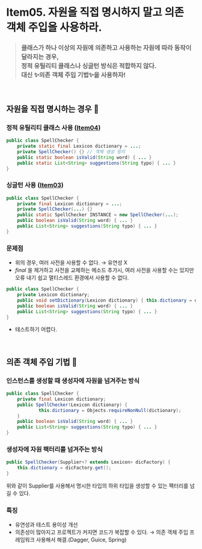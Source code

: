 # Item05. 자원을 직접 명시하지 말고 의존 객체 주입을 사용하라.

> ### 클래스가 하나 이상의 자원에 의존하고 사용하는 자원에 따라 동작이 달라지는 경우, <br> 정적 유틸리티 클래스나 싱글턴 방식은 적합하지 않다. <br> 대신 ✨의존 객체 주입 기법✨을 사용하자!
<br>

## 자원을 직접 명시하는 경우 🤔

### 정적 유틸리티 클래스 사용 ([Item04](https://github.com/coukieStudy/Effective-Java/blob/master/item%204/origin.md))

```java
public class SpellChecker {
	private static final Lexicon dictionary = ...;
	private SpellChecker() {} // 객체 생성 방지
	public static boolean isValid(String word) { ... }
	public static List<String> suggestions(String typo) { ... }
}
```

### 싱글턴 사용 ([Item03](https://github.com/coukieStudy/Effective-Java/blob/master/item%203/origin.md))

```java
public class SpellChecker {
	private final Lexicon dictionary = ...;
	private SpellChecker(...) {}
	public static SpellChecker INSTANCE = new SpellChecker(...);
	public boolean isValid(String word) { ... }
	public List<String> suggestions(String typo) { ... }
}
```

### 문제점

- 위의 경우, 여러 사전을 사용할 수 없다. → 유연성 X
- *final* 을 제거하고 사전을 교체하는 메소드 추가시, 여러 사전을 사용할 수는 있지만 오류 내기 쉽고 멀티스레드 환경에서 사용할 수 없다.

>
```java
public class SpellChecker {
	private Lexicon dictionary;
	public void setDictionary(Lexicon dictionary) { this.dictionary = dictionary; }
	public boolean isValid(String word) { ... }
	public List<String> suggestions(String typo) { ... }
}
```
- 테스트하기 어렵다.

<br>

## 의존 객체 주입 기법 🤗

### 인스턴스를 생성할 때 생성자에 자원을 넘겨주는 방식

```java
public class SpellChecker {
	private final Lexicon dictionary;
	public SpellChecker(Lexicon dictionary) {
			this.dictionary = Objects.requireNonNull(dictionary);
	}
	public boolean isValid(String word) { ... }
	public List<String> suggestions(String typo) { ... }
}
```

### 생성자에 자원 팩터리를 넘겨주는 방식

```java
public SpellChecker(Supplier<? extends Lexicon> dicFactory) {
	this.dictionary = dicFactory.get(); 
}
```

위와 같이 Supplier를 사용해서 명시한 타입의 하위 타입을 생성할 수 있는 팩터리를 넘길 수 있다.

### 특징

- 유연성과 테스트 용이성 개선
- 의존성이 많아지고 프로젝트가 커지면 코드가 복잡할 수 있다. → 의존 객체 주입 프레임워크 사용해서 해결.(Dagger, Guice, Spring)

